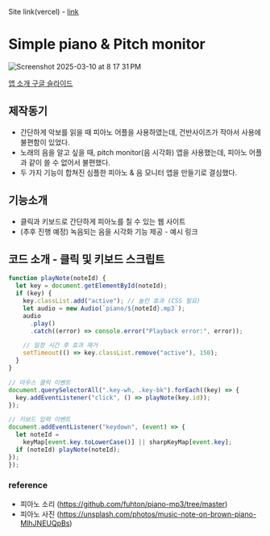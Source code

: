 Site link(vercel) - [link](https://piano-iota-murex.vercel.app/)
# Simple piano & Pitch monitor
![Screenshot 2025-03-10 at 8 17 31 PM](https://github.com/user-attachments/assets/a0df9af0-6a55-4861-9a79-3a20204fbcb9)


[앱 소개 구글 슬라이드](https://docs.google.com/presentation/d/e/2PACX-1vSvQx04pRwtseESdSwdGcWvmq9IO26GGf8-MWkcKqvrb9Ua6_Hzmsut6-OwO6teM-2RqkiPLTFd1xY9/pub?start=false&loop=false&delayms=3000)


## 제작동기
- 간단하게 악보를 읽을 때 피아노 어플을 사용하였는데, 건반사이즈가 작아서 사용에 불편함이 있었다.
- 노래의 음을 알고 싶을 때, pitch monitor(음 시각화) 앱을 사용했는데, 피아노 어플과 같이 쓸 수 없어서 불편했다.
- 두 가지 기능이 합쳐진 심플한 피아노 & 음 모니터 앱을 만들기로 결심했다.

## 기능소개
- 클릭과 키보드로 간단하게 피아노를 칠 수 있는 웹 사이트
- (추후 진행 예정) 녹음되는 음을 시각화 기능 제공 - 예시 링크

## 코드 소개 - 클릭 및 키보드 스크립트
``` js
function playNote(noteId) {
  let key = document.getElementById(noteId);
  if (key) {
    key.classList.add("active"); // 눌린 효과 (CSS 필요)
    let audio = new Audio(`piano/${noteId}.mp3`);
    audio
      .play()
      .catch((error) => console.error("Playback error:", error));

    // 일정 시간 후 효과 제거
    setTimeout(() => key.classList.remove("active"), 150);
  }
}

// 마우스 클릭 이벤트
document.querySelectorAll(".key-wh, .key-bk").forEach((key) => {
  key.addEventListener("click", () => playNote(key.id));
});

// 키보드 입력 이벤트
document.addEventListener("keydown", (event) => {
  let noteId =
    keyMap[event.key.toLowerCase()] || sharpKeyMap[event.key];
  if (noteId) playNote(noteId);
});
});
```
### reference
- 피아노 소리 (https://github.com/fuhton/piano-mp3/tree/master)
- 피아노 사진 (https://unsplash.com/photos/music-note-on-brown-piano-MlhJNEUQpBs)
